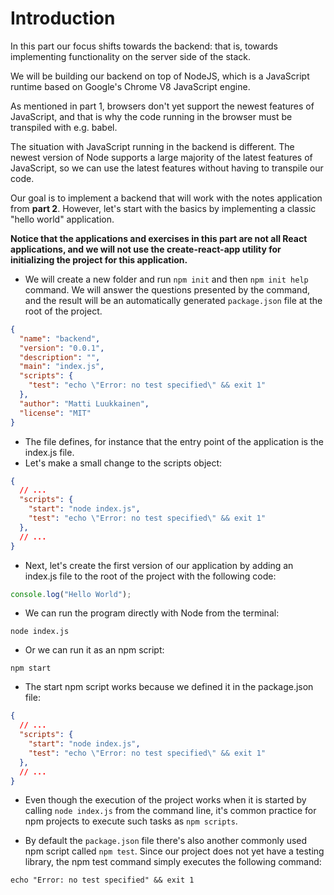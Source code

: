 # Introduction
In this part our focus shifts towards the backend: that is, towards implementing functionality on the server side of the stack.

We will be building our backend on top of NodeJS, which is a JavaScript runtime based on Google's Chrome V8 JavaScript engine.

As mentioned in part 1, browsers don't yet support the newest features of JavaScript, and that is why the code running in the browser must be transpiled with e.g. babel. 

The situation with JavaScript running in the backend is different. The newest version of Node supports a large majority of the latest features of JavaScript, so we can use the latest features without having to transpile our code.

Our goal is to implement a backend that will work with the notes application from **part 2**. However, let's start with the basics by implementing a classic "hello world" application.

**Notice that the applications and exercises in this part are not all React applications, and we will not use the create-react-app utility for initializing the project for this application.**

- We will create a new folder and run `npm init` and then `npm init help` command. We will answer the questions presented by the command, and the result will be an automatically generated `package.json` file at the root of the project.

```json
{
  "name": "backend",
  "version": "0.0.1",
  "description": "",
  "main": "index.js",
  "scripts": {
    "test": "echo \"Error: no test specified\" && exit 1"
  },
  "author": "Matti Luukkainen",
  "license": "MIT"
}
```

- The file defines, for instance that the entry point of the application is the index.js file.
- Let's make a small change to the scripts object:

```json
{
  // ...
  "scripts": {
    "start": "node index.js",
    "test": "echo \"Error: no test specified\" && exit 1"
  },
  // ...
}
```

- Next, let's create the first version of our application by adding an index.js file to the root of the project with the following code:

```js
console.log("Hello World");
```

- We can run the program directly with Node from the terminal:

```
node index.js
```

- Or we can run it as an npm script:

```
npm start
```

- The start npm script works because we defined it in the package.json file:

```json
{
  // ...
  "scripts": {
    "start": "node index.js",
    "test": "echo \"Error: no test specified\" && exit 1"
  },
  // ...
}
```

- Even though the execution of the project works when it is started by calling `node index.js` from the command line, it's common practice for npm projects to execute such tasks as `npm scripts`.

- By default the `package.json` file there's also another commonly used npm script called `npm test`. Since our project does not yet have a testing library, the npm test command simply executes the following command:

```
echo "Error: no test specified" && exit 1
```


